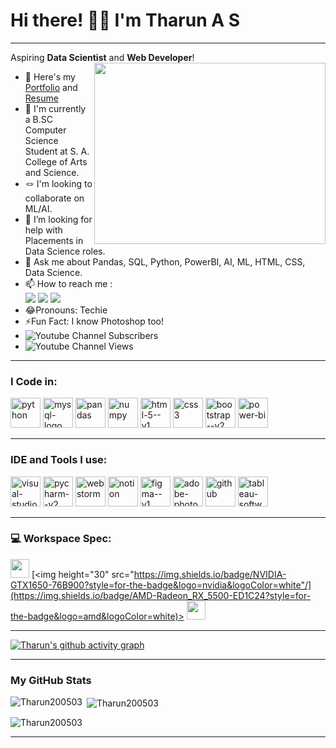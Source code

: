# **Hi there! 👋🏻 I'm Tharun A S**
---
Aspiring **Data Scientist** and **Web Developer**!
<img align="right" width="370" height="290" src="https://i.pinimg.com/originals/47/f0/34/47f0342cec72b800463bf003eac1257e.gif">
- 🔭 Here's my [Portfolio]() and [Resume](https://drive.google.com/file/d/1x-KH4CzLPha27N1gBOAQCixioAK-HnD5/view?usp=drive_link)
- 🌱 I'm currently a B.SC Computer Science Student at S. A. College of Arts and Science.
- 🪢 I'm looking to collaborate on ML/AI.
- 🤔 I’m looking for help with Placements in Data Science roles.
- 💭 Ask me about Pandas, SQL, Python, PowerBI, AI, ML, HTML, CSS, Data Science.
- 📫 How to reach me :
<br />	[<img src="https://img.shields.io/badge/YouTube-FF0000?style=for-the-badge&logo=youtube&logoColor=white" />](https://www.youtube.com/@Tharun-AS) [<img src="https://img.shields.io/badge/LinkedIn-0077B5?style=for-the-badge&logo=linkedin&logoColor=white" />](https://www.linkedin.com/in/tharun-a-s-b45b8a2a8) [<img src="https://img.shields.io/badge/Instagram-E4405F?style=for-the-badge&logo=instagram&logoColor=white" />](https://www.instagram.com/tharun_as_2005)
- 😂Pronouns: Techie
- ⚡Fun Fact: I know Photoshop too!
- ![Youtube Channel Subscribers](https://img.shields.io/youtube/channel/views/UCdbSA57q95Io42Nj7GpZ5Dg)
- ![Youtube Channel Views](https://img.shields.io/youtube/channel/subscribers/UCdbSA57q95Io42Nj7GpZ5Dg)

---
### I Code in:
<img width="48" height="48" src="https://img.icons8.com/fluency/48/python.png" alt="python"/> <img width="48" height="48" src="https://img.icons8.com/color/48/mysql-logo.png" alt="mysql-logo"/> <img width="48" height="48" src="https://img.icons8.com/color/48/pandas.png" alt="pandas"/> <img width="48" height="48" src="https://img.icons8.com/color/48/numpy.png" alt="numpy"/> <img width="48" height="48" src="https://img.icons8.com/color/48/html-5--v1.png" alt="html-5--v1"/> <img width="48" height="48" src="https://img.icons8.com/color/48/css3.png" alt="css3"/> <img width="48" height="48" src="https://img.icons8.com/color/48/bootstrap--v2.png" alt="bootstrap--v2"/> <img width="48" height="48" src="https://img.icons8.com/color/48/power-bi.png" alt="power-bi"/> 

---
### IDE and Tools I use:
<img width="48" height="48" src="https://img.icons8.com/color/48/visual-studio-code-2019.png" alt="visual-studio-code-2019"/> <img width="48" height="48" src="https://img.icons8.com/color/48/pycharm--v2.png" alt="pycharm--v2"/> <img width="48" height="48" src="https://img.icons8.com/color/48/webstorm.png" alt="webstorm"/> <img width="48" height="48" src="https://img.icons8.com/color/48/notion.png" alt="notion"/> <img width="48" height="48" src="https://img.icons8.com/color/48/figma--v1.png" alt="figma--v1"/> <img width="48" height="48" src="https://img.icons8.com/color-glass/48/adobe-photoshop.png" alt="adobe-photoshop"/> <img width="48" height="48" src="https://img.icons8.com/fluency/48/github.png" alt="github"/> <img width="48" height="48" src="https://img.icons8.com/color/48/tableau-software.png" alt="tableau-software"/> 

---
### 💻 Workspace Spec:
<img height="30" src="https://img.shields.io/badge/hp%20laptop-0096D6?style=for-the-badge&logo=hp&logoColor=white"/> [<img height="30" src="https://img.shields.io/badge/NVIDIA-GTX1650-76B900?style=for-the-badge&logo=nvidia&logoColor=white"/](https://img.shields.io/badge/AMD-Radeon_RX_5500-ED1C24?style=for-the-badge&logo=amd&logoColor=white)>  <img height="30" src="https://img.shields.io/badge/AMD-Ryzen_5_4600H-ED1C24?style=for-the-badge&logo=amd&logoColor=white"/>

---
[![Tharun's github activity graph](https://github-readme-activity-graph.vercel.app/graph?username=Tharun200503&bg_color=0d0d0d&color=77fb74&line=49df7b&point=bdffbe&area=true&hide_border=true)](https://github.com/ashutosh00710/github-readme-activity-graph)

---

### My GitHub Stats

<p><img align="left" src="https://github-readme-stats.vercel.app/api/top-langs?username=Tharun200503&theme=dark&show_icons=true&locale=en&layout=compact" alt="Tharun200503" /></p>

<p>&nbsp;<img align="center" src="https://github-readme-stats.vercel.app/api?username=Tharun200503&theme=dark&show_icons=true&locale=en" alt="Tharun200503" /></p>

<p><img align="center" src="https://github-readme-streak-stats.herokuapp.com/?user=Tharun200503&theme=dark" alt="Tharun200503" /></p></a>

---
